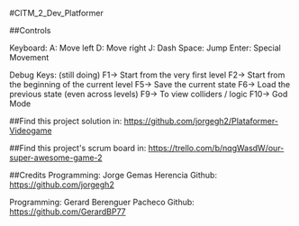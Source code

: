 #CITM_2_Dev_Platformer

##Controls

Keyboard:
A: Move left
D: Move right
J: Dash
Space: Jump
Enter: Special Movement

Debug Keys: (still doing)
F1-> Start from the very first level
F2-> Start from the beginning of the current level
F5-> Save the current state
F6-> Load the previous state (even across levels)
F9-> To view colliders / logic
F10-> God Mode

##Find this project solution in:
https://github.com/jorgegh2/Plataformer-Videogame

##Find this project's scrum board in:
https://trello.com/b/nqgWasdW/our-super-awesome-game-2

##Credits
Programming: Jorge Gemas Herencia
Github: https://github.com/jorgegh2

Programming: Gerard Berenguer Pacheco
Github: https://github.com/GerardBP77
